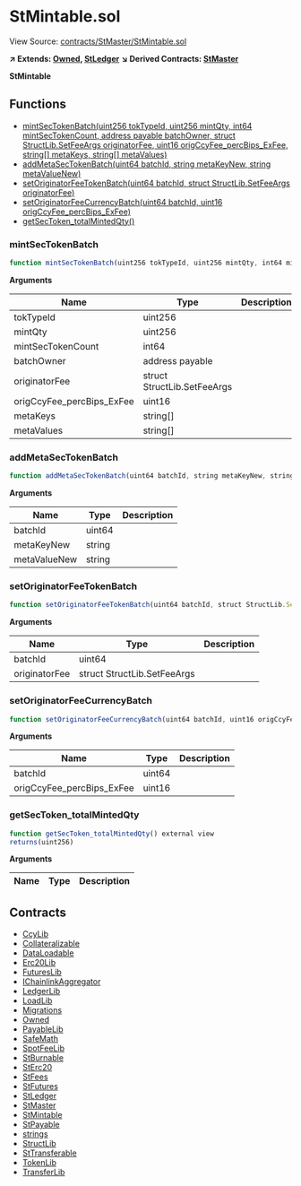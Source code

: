 # StMintable.sol

View Source: [contracts/StMaster/StMintable.sol](../contracts/StMaster/StMintable.sol)

**↗ Extends: [Owned](Owned.md), [StLedger](StLedger.md)**
**↘ Derived Contracts: [StMaster](StMaster.md)**

**StMintable**

## Functions

- [mintSecTokenBatch(uint256 tokTypeId, uint256 mintQty, int64 mintSecTokenCount, address payable batchOwner, struct StructLib.SetFeeArgs originatorFee, uint16 origCcyFee_percBips_ExFee, string[] metaKeys, string[] metaValues)](#mintsectokenbatch)
- [addMetaSecTokenBatch(uint64 batchId, string metaKeyNew, string metaValueNew)](#addmetasectokenbatch)
- [setOriginatorFeeTokenBatch(uint64 batchId, struct StructLib.SetFeeArgs originatorFee)](#setoriginatorfeetokenbatch)
- [setOriginatorFeeCurrencyBatch(uint64 batchId, uint16 origCcyFee_percBips_ExFee)](#setoriginatorfeecurrencybatch)
- [getSecToken_totalMintedQty()](#getsectoken_totalmintedqty)

### mintSecTokenBatch

```js
function mintSecTokenBatch(uint256 tokTypeId, uint256 mintQty, int64 mintSecTokenCount, address payable batchOwner, struct StructLib.SetFeeArgs originatorFee, uint16 origCcyFee_percBips_ExFee, string[] metaKeys, string[] metaValues) public nonpayable onlyOwner onlyWhenReadWrite 
```

**Arguments**

| Name        | Type           | Description  |
| ------------- |------------- | -----|
| tokTypeId | uint256 |  | 
| mintQty | uint256 |  | 
| mintSecTokenCount | int64 |  | 
| batchOwner | address payable |  | 
| originatorFee | struct StructLib.SetFeeArgs |  | 
| origCcyFee_percBips_ExFee | uint16 |  | 
| metaKeys | string[] |  | 
| metaValues | string[] |  | 

### addMetaSecTokenBatch

```js
function addMetaSecTokenBatch(uint64 batchId, string metaKeyNew, string metaValueNew) external nonpayable onlyOwner onlyWhenReadWrite 
```

**Arguments**

| Name        | Type           | Description  |
| ------------- |------------- | -----|
| batchId | uint64 |  | 
| metaKeyNew | string |  | 
| metaValueNew | string |  | 

### setOriginatorFeeTokenBatch

```js
function setOriginatorFeeTokenBatch(uint64 batchId, struct StructLib.SetFeeArgs originatorFee) external nonpayable onlyOwner onlyWhenReadWrite 
```

**Arguments**

| Name        | Type           | Description  |
| ------------- |------------- | -----|
| batchId | uint64 |  | 
| originatorFee | struct StructLib.SetFeeArgs |  | 

### setOriginatorFeeCurrencyBatch

```js
function setOriginatorFeeCurrencyBatch(uint64 batchId, uint16 origCcyFee_percBips_ExFee) external nonpayable onlyOwner onlyWhenReadWrite 
```

**Arguments**

| Name        | Type           | Description  |
| ------------- |------------- | -----|
| batchId | uint64 |  | 
| origCcyFee_percBips_ExFee | uint16 |  | 

### getSecToken_totalMintedQty

```js
function getSecToken_totalMintedQty() external view
returns(uint256)
```

**Arguments**

| Name        | Type           | Description  |
| ------------- |------------- | -----|

## Contracts

* [CcyLib](CcyLib.md)
* [Collateralizable](Collateralizable.md)
* [DataLoadable](DataLoadable.md)
* [Erc20Lib](Erc20Lib.md)
* [FuturesLib](FuturesLib.md)
* [IChainlinkAggregator](IChainlinkAggregator.md)
* [LedgerLib](LedgerLib.md)
* [LoadLib](LoadLib.md)
* [Migrations](Migrations.md)
* [Owned](Owned.md)
* [PayableLib](PayableLib.md)
* [SafeMath](SafeMath.md)
* [SpotFeeLib](SpotFeeLib.md)
* [StBurnable](StBurnable.md)
* [StErc20](StErc20.md)
* [StFees](StFees.md)
* [StFutures](StFutures.md)
* [StLedger](StLedger.md)
* [StMaster](StMaster.md)
* [StMintable](StMintable.md)
* [StPayable](StPayable.md)
* [strings](strings.md)
* [StructLib](StructLib.md)
* [StTransferable](StTransferable.md)
* [TokenLib](TokenLib.md)
* [TransferLib](TransferLib.md)
